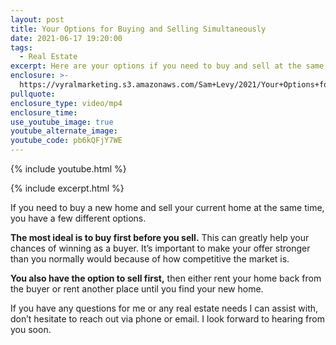 ```yaml
---
layout: post
title: Your Options for Buying and Selling Simultaneously
date: 2021-06-17 19:20:00
tags:
  - Real Estate
excerpt: Here are your options if you need to buy and sell at the same time.
enclosure: >-
  https://vyralmarketing.s3.amazonaws.com/Sam+Levy/2021/Your+Options+for+Buying+and+Selling+Simultaneously.mp4
pullquote:
enclosure_type: video/mp4
enclosure_time:
use_youtube_image: true
youtube_alternate_image:
youtube_code: pb6kQFjY7WE
---
```

{% include youtube.html %}

{% include excerpt.html %}

If you need to buy a new home and sell your current home at the same time, you have a few different options.&nbsp;

**The most ideal is to buy first before you sell.** This can greatly help your chances of winning as a buyer. It’s important to make your offer stronger than you normally would because of how competitive the market is.

**You also have the option to sell first,** then either rent your home back from the buyer or rent another place until you find your new home.&nbsp;

If you have any questions for me or any real estate needs I can assist with, don’t hesitate to reach out via phone or email. I look forward to hearing from you soon.
